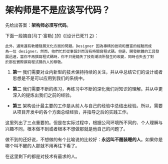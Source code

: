 # 架构师是不是应该写代码？

先给出答案：**架构师必须写代码**。

下面一段摘自[马丁·富勒] [1]的《[设计已死?] [2]》：

```
此外，通常還有軟體發展文化方面的問題。Designer 因為專精的技術和豐富的經驗而成為一位 designer。然而，他們忙於從事設計而沒有時間寫程式碼。但是，開發軟體的工具發展迅速，當你不再撰寫程式碼時，你不只是錯失了技術潮流所發生的改變，同時也失去了對於那些實際撰寫程式碼的人的尊敬。
```

1. **第一**
我们需要对业内新型的技术保持持续的关注，并从中总结它们的设计或者思想是不是可以应用到我们的系统中。

- **第二**
我们需要不断的练习，再练习中不断的深化我们对知识的理解。并从中更深入的提炼出我们之前的经验。

- **第三**
架构设计最主要的工作是从前人与自己的经验中总结出经验。所以，需要从项目开发中的各个方面总结经验，并指导之后的实践工作。

这里列出了三点重要的。但是在实际过程中，根据公司环境所不同的、个人理解与兴趣不同，根本做不到或者根本不想做那就是他自己的问题了。

做不到的还好说，不想做的有个比喻说的比较好：**永远叫不醒装睡的人**。如果你是哪个叫不醒的人那就不用再往下看了。

在这里剩下的都是对技术有最求的人。

[1]: http://www.martinfowler.com/ "马丁·富勒"
[2]: http://www.martinfowler.com/articles/designDead.html "设计已死?"